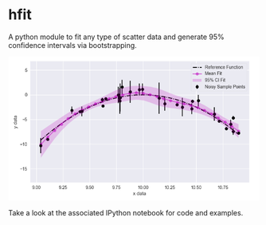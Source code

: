 # hfit
A python module to fit any type of scatter data and generate 95% confidence intervals via bootstrapping.

![alt text](hfit.PNG)

Take a look at the associated IPython notebook for code and examples.
